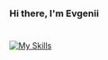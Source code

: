 ### Hi there, I'm Evgenii
#
#
#
#
[![My Skills](https://skillicons.dev/icons?i=js,html,css,java,vue)](https://skillicons.dev)



